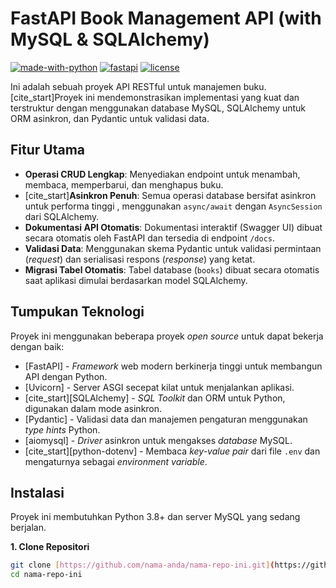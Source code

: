 # FastAPI Book Management API (with MySQL & SQLAlchemy)
[![made-with-python](https://img.shields.io/badge/Made%20with-Python-1f425f.svg)](https://www.python.org/) [![fastapi](https://img.shields.io/badge/Framework-FastAPI-05998b.svg)](https://fastapi.tiangolo.com/) [![license](https://img.shields.io/badge/License-MIT-yellow.svg)](https://opensource.org/licenses/MIT)

Ini adalah sebuah proyek API RESTful untuk manajemen buku. [cite_start]Proyek ini mendemonstrasikan implementasi yang kuat dan terstruktur dengan menggunakan database MySQL, SQLAlchemy untuk ORM asinkron, dan Pydantic untuk validasi data.

## Fitur Utama
-   **Operasi CRUD Lengkap**: Menyediakan endpoint untuk menambah, membaca, memperbarui, dan menghapus buku.
-   [cite_start]**Asinkron Penuh**: Semua operasi database bersifat asinkron untuk performa tinggi , menggunakan `async/await` dengan `AsyncSession` dari SQLAlchemy.
-   **Dokumentasi API Otomatis**: Dokumentasi interaktif (Swagger UI) dibuat secara otomatis oleh FastAPI dan tersedia di endpoint `/docs`.
-   **Validasi Data**: Menggunakan skema Pydantic untuk validasi permintaan (*request*) dan serialisasi respons (*response*) yang ketat.
-   **Migrasi Tabel Otomatis**: Tabel database (`books`) dibuat secara otomatis saat aplikasi dimulai berdasarkan model SQLAlchemy.

## Tumpukan Teknologi
Proyek ini menggunakan beberapa proyek *open source* untuk dapat bekerja dengan baik:
-   [FastAPI] - *Framework* web modern berkinerja tinggi untuk membangun API dengan Python.
-   [Uvicorn] - Server ASGI secepat kilat untuk menjalankan aplikasi.
-   [cite_start][SQLAlchemy] - *SQL Toolkit* dan ORM untuk Python, digunakan dalam mode asinkron.
-   [Pydantic] - Validasi data dan manajemen pengaturan menggunakan *type hints* Python.
-   [aiomysql] - *Driver* asinkron untuk mengakses *database* MySQL.
-   [cite_start][python-dotenv] - Membaca *key-value pair* dari file `.env` dan mengaturnya sebagai *environment variable*.

## Instalasi
Proyek ini membutuhkan Python 3.8+ dan server MySQL yang sedang berjalan.

**1. Clone Repositori**
```sh
git clone [https://github.com/nama-anda/nama-repo-ini.git](https://github.com/nama-anda/nama-repo-ini.git)
cd nama-repo-ini
